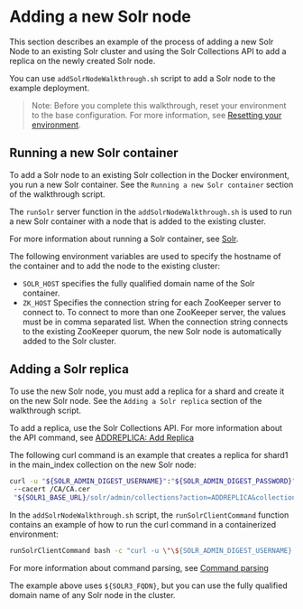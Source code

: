 # Adding a new Solr node

This section describes an example of the process of adding a new Solr Node to an existing Solr cluster and using the Solr Collections API to add a replica on the newly created Solr node.

You can use `addSolrNodeWalkthrough.sh` script to add a Solr node to the example deployment.

> Note: Before you complete this walkthrough, reset your environment to the base configuration. For more information, see [Resetting your environment](../reset_walkthroughs.md).

## Running a new Solr container

To add a Solr node to an existing Solr collection in the Docker environment, you run a new Solr container.
See the `Running a new Solr container` section of the walkthrough script. 

The `runSolr` server function in the `addSolrNodeWalkthrough.sh` is used to run a new Solr container with a node that is added to the existing cluster.

For more information about running a Solr container, see [Solr](../images%20and%20containers/solr.md#Running_a_Solr_container).

The following environment variables are used to specify the hostname of the container and to add the node to the existing cluster:
- `SOLR_HOST` specifies the fully qualified domain name of the Solr container.
- `ZK_HOST` Specifies the connection string for each ZooKeeper server to connect to. To connect to more than one ZooKeeper server, the values must be in comma separated list. When the connection string connects to the existing ZooKeeper quorum, the new Solr node is automatically added to the Solr cluster.

## Adding a Solr replica

To use the new Solr node, you must add a replica for a shard and create it on the new Solr node.
See the `Adding a Solr replica` section of the walkthrough script. 

To add a replica, use the Solr Collections API. For more information about the API command, see [ADDREPLICA: Add Replica](https://lucene.apache.org/solr/guide/8_6/replica-management.html#replica-management)

The following curl command is an example that creates a replica for shard1 in the main_index collection on the new Solr node:

```sh
curl -u "${SOLR_ADMIN_DIGEST_USERNAME}":"${SOLR_ADMIN_DIGEST_PASSWORD}"
 --cacert /CA/CA.cer
 "${SOLR1_BASE_URL}/solr/admin/collections?action=ADDREPLICA&collection=main_index&shard=shard1&node=${SOLR3_FQDN}:8983_solr"
```

In the `addSolrNodeWalkthrough.sh` script, the `runSolrClientCommand` function contains an example of how to run the curl command in a containerized environment:

```sh
runSolrClientCommand bash -c "curl -u \"\${SOLR_ADMIN_DIGEST_USERNAME}:\${SOLR_ADMIN_DIGEST_PASSWORD}\" --cacert ${CONTAINER_SECRETS_DIR}/CA.cer \"${SOLR1_BASE_URL}/solr/admin/collections?action=ADDREPLICA&collection=main_index&shard=shard1&node=${SOLR3_FQDN}:8983_solr\""
```

For more information about command parsing, see [Command parsing](../images%20and%20containers/solr_client.md#Command_parsing)

The example above uses `${SOLR3_FQDN}`, but you can use the fully qualified domain name of any Solr node in the cluster.
